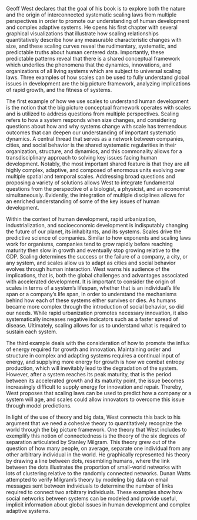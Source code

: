   Geoff West declares that the goal of his book is to explore both the nature and the origin of interconnected systematic scaling laws from multiple perspectives in order to promote our understanding of human development and complex adaptive systems. He opens his first chapter with several graphical visualizations that illustrate how scaling relationships quantitatively describe how any measurable characteristic changes with size, and these scaling curves reveal the rudimentary, systematic, and predictable truths about human centered data. Importantly, these predictable patterns reveal that there is a shared conceptual framework which underlies the phenomena that the dynamics, innovations, and organizations of all living systems which are subject to universal scaling laws. Three examples of how scales can be used to fully understand global issues in development are the big picture framework, analyzing implications of rapid growth, and the fitness of systems. 
  
  The first example of how we use scales to understand human development is the notion that the big picture conceptual framework operates with scales and is utilized to address questions from multiple perspectives. Scaling refers to how a system responds when size changes, and considering questions about how and why systems change with scale has tremendous outcomes that can deepen our understanding of important systematic dynamics. A central thread that serves as a network between companies, cities, and social behavior is the shared systematic regularities in their organization, structure, and dynamics, and this commonality allows for a transdisciplinary approach to solving key issues facing human development. Notably, the most important shared feature is that they are all highly complex, adaptive, and composed of enormous units evolving over multiple spatial and temporal scales. Addressing broad questions and proposing a variety of solutions allows West to integrate fundamental questions from the perspective of a biologist, a physicist, and an economist simultaneously. Evidently, the integration of multiple disciplines allows for an enriched understanding of some of the key issues of human development. 
  
  Within the context of human development, rapid urbanization, industrialization, and socioeconomic development is indisputably changing the future of our planet, its inhabitants, and its systems. Scales drive the predictive science of companies. Similar to how exponents and scaling laws work for organisms, companies tend to grow rapidly before reaching maturity then slow in growth and eventually stop growing relative to the GDP.  Scaling determines the success or the failure of a company, a city, or any system, and scales allow us to adapt as cities and social behavior evolves through human interaction. West warns his audience of the implications, that is, both the global challenges and advantages associated with accelerated development. It is important to consider the origin of scales in terms of a system’s lifespan, whether that is an individual’s life span or a company’s life span, in order to understand the mechanisms behind how each of these systems either survives or dies. As humans became more complex through the introduction of social behavior, so did our needs. While rapid urbanization promotes necessary innovation, it also systematically increases negative indicators such as a faster spread of disease. Ultimately, scaling allows for us to understand what is required to sustain each system.

The third example deals with the consideration of how to promote the influx of energy required for growth and innovation. Maintaining order and structure in complex and adapting systems requires a continual input of energy, and supplying more energy for growth is how we combat entropy production, which will inevitably lead to the degradation of the system. However, after a system reaches its peak maturity, that is the period between its accelerated growth and its maturity point, the issue becomes increasingly difficult to supply energy for innovation and repair. Thereby, West proposes that scaling laws can be used to predict how a company or a system will age, and scales could allow innovators to overcome this issue through model predictions. 

In light of the use of theory and big data, West connects this back to his argument that we need a cohesive theory to quantitatively recognize the world through the big picture framework. One theory that West includes to exemplify this notion of connectedness is the theory of the six degrees of separation articulated by Stanley Milgram. This theory grew out of the question of how many people, on average, separate one individual from any other arbitrary individual in the world. He graphically represented his theory by drawing a line between dots, resembling humans, where the link between the dots illustrates the proportion of small-world networks with lots of clustering relative to the randomly connected networks. Dunan Watts attempted to verify Milgram’s theory by modeling big data on email messages sent between individuals to determine the number of links required to connect two arbitrary individuals. These examples show how social networks between systems can be modeled and provide useful, implicit information about global issues in human development and complex adaptive systems. 
